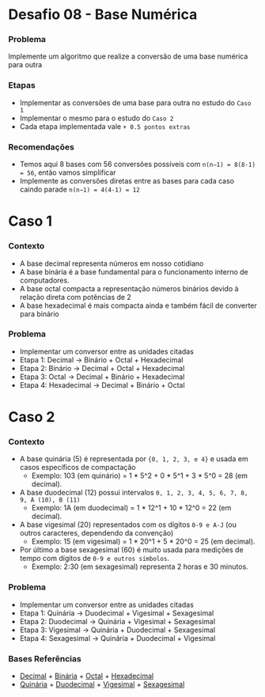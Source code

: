 # Desafio 08 - Base Numérica

### Problema
Implemente um algoritmo que realize a conversão de uma base numérica para outra

### Etapas
- Implementar as conversões de uma base para outra no estudo do `Caso 1`
- Implementar o mesmo para o estudo do `Caso 2`
- Cada etapa implementada vale `+ 0.5 pontos extras`

### Recomendações
- Temos aqui 8 bases com 56 conversões possíveis com `n(n−1) = 8(8-1) = 56`, então vamos simplificar
- Implemente as conversões diretas entre as bases para cada caso caindo parade `n(n−1) = 4(4-1) = 12`

# Caso 1
### Contexto
- A base decimal representa números em nosso cotidiano
- A base binária é a base fundamental para o funcionamento interno de computadores.
- A base octal compacta a representação números binários devido à relação direta com potências de 2
- A base hexadecimal é mais compacta ainda e também fácil de converter para binário
### Problema
- Implementar um conversor entre as unidades citadas
- Etapa 1: Decimal → Binário + Octal + Hexadecimal
- Etapa 2: Binário → Decimal + Octal + Hexadecimal
- Etapa 3: Octal → Decimal + Binário + Hexadecimal
- Etapa 4: Hexadecimal → Decimal + Binário + Octal

# Caso 2
### Contexto
- A base quinária (5) é representada por `{0, 1, 2, 3, e 4}` e usada em casos específicos de compactação
    - Exemplo: 103 (em quinário) = 1 * 5^2 + 0 * 5^1 + 3 * 5^0 = 28 (em decimal).
- A base duodecimal (12) possui intervalos `0, 1, 2, 3, 4, 5, 6, 7, 8, 9, A (10), B (11)`
    - Exemplo: 1A (em duodecimal) = 1 * 12^1 + 10 * 12^0 = 22 (em decimal).
- A base vigesimal (20) representados com os dígitos `0-9 e A-J` (ou outros caracteres, dependendo da convenção)
    - Exemplo: 15 (em vigesimal) = 1 * 20^1 + 5 * 20^0 = 25 (em decimal).
- Por último a base sexagesimal (60) é muito usada para medições de tempo com dígitos de `0-9 e outros símbolos`.
    - Exemplo: 2:30 (em sexagesimal) representa 2 horas e 30 minutos.
### Problema
- Implementar um conversor entre as unidades citadas
- Etapa 1: Quinária → Duodecimal + Vigesimal + Sexagesimal
- Etapa 2: Duodecimal → Quinária + Vigesimal + Sexagesimal
- Etapa 3: Vigesimal → Quinária + Duodecimal + Sexagesimal
- Etapa 4: Sexagesimal → Quinária + Duodecimal + Vigesimal

### Bases Referências
- [Decimal](https://dev.to/womakerscode/bases-numericas-decimal-i3a) + [Binária](https://dev.to/womakerscode/bases-numericas-binario-31de) + [Octal](https://dev.to/womakerscode/bases-numericas-octal-28h9) + [Hexadecimal](https://dev.to/womakerscode/bases-numericas-hexadecimal-3ldn)
- [Quinária](https://pt.wikipedia.org/wiki/Sistema_de_numera%C3%A7%C3%A3o_quin%C3%A1rio) + [Duodecimal](https://pt.wikipedia.org/wiki/Sistema_de_numera%C3%A7%C3%A3o_duodecimal) + [Vigesimal](https://pt.wikipedia.org/wiki/Sistema_de_numera%C3%A7%C3%A3o_vigesimal) + [Sexagesimal](https://pt.wikipedia.org/wiki/Sistema_de_numera%C3%A7%C3%A3o_sexagesimal)
